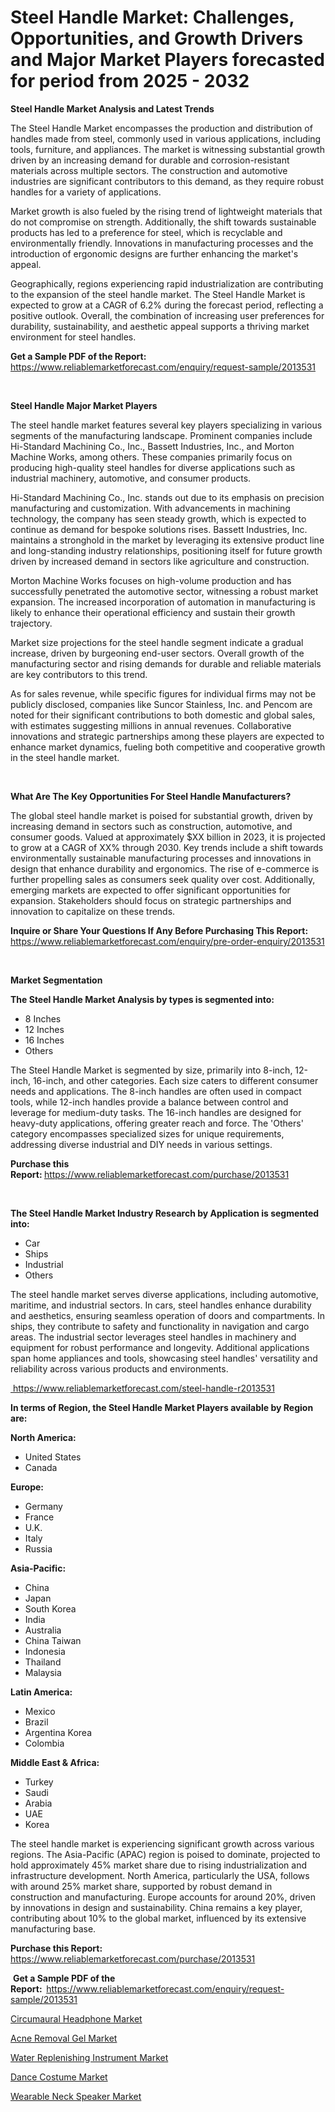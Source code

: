 <p><h1>Steel Handle Market: Challenges, Opportunities, and Growth Drivers and Major Market Players forecasted for period from 2025 - 2032</h1></p><p><strong>Steel Handle Market Analysis and Latest Trends</strong></p>
<p><p>The Steel Handle Market encompasses the production and distribution of handles made from steel, commonly used in various applications, including tools, furniture, and appliances. The market is witnessing substantial growth driven by an increasing demand for durable and corrosion-resistant materials across multiple sectors. The construction and automotive industries are significant contributors to this demand, as they require robust handles for a variety of applications.</p><p>Market growth is also fueled by the rising trend of lightweight materials that do not compromise on strength. Additionally, the shift towards sustainable products has led to a preference for steel, which is recyclable and environmentally friendly. Innovations in manufacturing processes and the introduction of ergonomic designs are further enhancing the market's appeal.</p><p>Geographically, regions experiencing rapid industrialization are contributing to the expansion of the steel handle market. The Steel Handle Market is expected to grow at a CAGR of 6.2% during the forecast period, reflecting a positive outlook. Overall, the combination of increasing user preferences for durability, sustainability, and aesthetic appeal supports a thriving market environment for steel handles.</p></p>
<p><strong>Get a Sample PDF of the Report:&nbsp;</strong> <a href="https://www.reliablemarketforecast.com/enquiry/request-sample/2013531?utm_campaign=1890&utm_medium=2&utm_source=Github&utm_content=ia&utm_term=05042025&utm_id=steel-handle">https://www.reliablemarketforecast.com/enquiry/request-sample/2013531</a></p>
<p>&nbsp;</p>
<p><strong>Steel Handle Major Market Players</strong></p>
<p><p>The steel handle market features several key players specializing in various segments of the manufacturing landscape. Prominent companies include Hi-Standard Machining Co., Inc., Bassett Industries, Inc., and Morton Machine Works, among others. These companies primarily focus on producing high-quality steel handles for diverse applications such as industrial machinery, automotive, and consumer products.</p><p>Hi-Standard Machining Co., Inc. stands out due to its emphasis on precision manufacturing and customization. With advancements in machining technology, the company has seen steady growth, which is expected to continue as demand for bespoke solutions rises. Bassett Industries, Inc. maintains a stronghold in the market by leveraging its extensive product line and long-standing industry relationships, positioning itself for future growth driven by increased demand in sectors like agriculture and construction.</p><p>Morton Machine Works focuses on high-volume production and has successfully penetrated the automotive sector, witnessing a robust market expansion. The increased incorporation of automation in manufacturing is likely to enhance their operational efficiency and sustain their growth trajectory.</p><p>Market size projections for the steel handle segment indicate a gradual increase, driven by burgeoning end-user sectors. Overall growth of the manufacturing sector and rising demands for durable and reliable materials are key contributors to this trend.</p><p>As for sales revenue, while specific figures for individual firms may not be publicly disclosed, companies like Suncor Stainless, Inc. and Pencom are noted for their significant contributions to both domestic and global sales, with estimates suggesting millions in annual revenues. Collaborative innovations and strategic partnerships among these players are expected to enhance market dynamics, fueling both competitive and cooperative growth in the steel handle market.</p></p>
<p>&nbsp;</p>
<p><strong>What Are The Key Opportunities For Steel Handle Manufacturers?</strong></p>
<p><p>The global steel handle market is poised for substantial growth, driven by increasing demand in sectors such as construction, automotive, and consumer goods. Valued at approximately $XX billion in 2023, it is projected to grow at a CAGR of XX% through 2030. Key trends include a shift towards environmentally sustainable manufacturing processes and innovations in design that enhance durability and ergonomics. The rise of e-commerce is further propelling sales as consumers seek quality over cost. Additionally, emerging markets are expected to offer significant opportunities for expansion. Stakeholders should focus on strategic partnerships and innovation to capitalize on these trends.</p></p>
<p><strong>Inquire or Share Your Questions If Any Before Purchasing This Report:</strong> <a href="https://www.reliablemarketforecast.com/enquiry/pre-order-enquiry/2013531?utm_campaign=1890&utm_medium=2&utm_source=Github&utm_content=ia&utm_term=05042025&utm_id=steel-handle">https://www.reliablemarketforecast.com/enquiry/pre-order-enquiry/2013531</a></p>
<p>&nbsp;</p>
<p><strong>Market Segmentation</strong></p>
<p><strong>The Steel Handle Market Analysis by types is segmented into:</strong></p>
<p><ul><li>8 Inches</li><li>12 Inches</li><li>16 Inches</li><li>Others</li></ul></p>
<p><p>The Steel Handle Market is segmented by size, primarily into 8-inch, 12-inch, 16-inch, and other categories. Each size caters to different consumer needs and applications. The 8-inch handles are often used in compact tools, while 12-inch handles provide a balance between control and leverage for medium-duty tasks. The 16-inch handles are designed for heavy-duty applications, offering greater reach and force. The 'Others' category encompasses specialized sizes for unique requirements, addressing diverse industrial and DIY needs in various settings.</p></p>
<p><strong>Purchase this Report:&nbsp;</strong><a href="https://www.reliablemarketforecast.com/purchase/2013531?utm_campaign=1890&utm_medium=2&utm_source=Github&utm_content=ia&utm_term=05042025&utm_id=steel-handle">https://www.reliablemarketforecast.com/purchase/2013531</a></p>
<p>&nbsp;</p>
<p><strong>The Steel Handle Market Industry Research by Application is segmented into:</strong></p>
<p><ul><li>Car</li><li>Ships</li><li>Industrial</li><li>Others</li></ul></p>
<p><p>The steel handle market serves diverse applications, including automotive, maritime, and industrial sectors. In cars, steel handles enhance durability and aesthetics, ensuring seamless operation of doors and compartments. In ships, they contribute to safety and functionality in navigation and cargo areas. The industrial sector leverages steel handles in machinery and equipment for robust performance and longevity. Additional applications span home appliances and tools, showcasing steel handles' versatility and reliability across various products and environments.</p></p>
<p><a href="https://www.reliablemarketforecast.com/steel-handle-r2013531?utm_campaign=1890&utm_medium=2&utm_source=Github&utm_content=ia&utm_term=05042025&utm_id=steel-handle">&nbsp;https://www.reliablemarketforecast.com/steel-handle-r2013531</a></p>
<p><strong>In terms of Region, the Steel Handle Market Players available by Region are:</strong></p>
<p>
    <p> <strong> North America: </strong>
        <ul>
            <li>United States</li>
            <li>Canada</li>
        </ul>
        </p> 
    <p> <strong> Europe: </strong>
        <ul>
            <li>Germany</li>
            <li>France</li>
            <li>U.K.</li>
            <li>Italy</li>
            <li>Russia</li>
        </ul>
        </p> 
    <p> <strong> Asia-Pacific: </strong>
        <ul>
            <li>China</li>
            <li>Japan</li>
            <li>South Korea</li>
            <li>India</li>
            <li>Australia</li>
            <li>China Taiwan</li>
            <li>Indonesia</li>
            <li>Thailand</li>
            <li>Malaysia</li>
        </ul>
        </p> 
    <p> <strong> Latin America: </strong>
        <ul>
            <li>Mexico</li>
            <li>Brazil</li>
            <li>Argentina Korea</li>
            <li>Colombia</li>
        </ul>
        </p> 
    <p> <strong> Middle East & Africa: </strong>
        <ul>
            <li>Turkey</li>
            <li>Saudi</li>
            <li>Arabia</li>
            <li>UAE</li>
            <li>Korea</li>
        </ul>
    </p>
    </p>
<p><p>The steel handle market is experiencing significant growth across various regions. The Asia-Pacific (APAC) region is poised to dominate, projected to hold approximately 45% market share due to rising industrialization and infrastructure development. North America, particularly the USA, follows with around 25% market share, supported by robust demand in construction and manufacturing. Europe accounts for around 20%, driven by innovations in design and sustainability. China remains a key player, contributing about 10% to the global market, influenced by its extensive manufacturing base.</p></p>
<p><strong>Purchase this Report: </strong><a href="https://www.reliablemarketforecast.com/purchase/2013531?utm_campaign=1890&utm_medium=2&utm_source=Github&utm_content=ia&utm_term=05042025&utm_id=steel-handle">https://www.reliablemarketforecast.com/purchase/2013531</a></p>
<p>&nbsp;<strong>Get a Sample PDF of the Report:&nbsp;&nbsp;</strong><a href="https://www.reliablemarketforecast.com/enquiry/request-sample/2013531?utm_campaign=1890&utm_medium=2&utm_source=Github&utm_content=ia&utm_term=05042025&utm_id=steel-handle">https://www.reliablemarketforecast.com/enquiry/request-sample/2013531</a></p>
<p><strong></strong></p>
<p><p><a href="https://github.com/wantadhagino/Market-Research-Report-List-1/blob/main/circumaural-headphone-market.md?utm_campaign=1890&utm_medium=2&utm_source=Github&utm_content=ia&utm_term=05042025&utm_id=steel-handle">Circumaural Headphone Market</a></p><p><a href="https://github.com/hatlepigna2s/Market-Research-Report-List-1/blob/main/acne-removal-gel-market.md?utm_campaign=1890&utm_medium=2&utm_source=Github&utm_content=ia&utm_term=05042025&utm_id=steel-handle">Acne Removal Gel Market</a></p><p><a href="https://github.com/stunzkocotpv/Market-Research-Report-List-1/blob/main/water-replenishing-instrument-market.md?utm_campaign=1890&utm_medium=2&utm_source=Github&utm_content=ia&utm_term=05042025&utm_id=steel-handle">Water Replenishing Instrument Market</a></p><p><a href="https://github.com/lelahokendo/Market-Research-Report-List-1/blob/main/dance-costume-market.md?utm_campaign=1890&utm_medium=2&utm_source=Github&utm_content=ia&utm_term=05042025&utm_id=steel-handle">Dance Costume Market</a></p><p><a href="https://github.com/vestadjogile/Market-Research-Report-List-1/blob/main/wearable-neck-speaker-market.md?utm_campaign=1890&utm_medium=2&utm_source=Github&utm_content=ia&utm_term=05042025&utm_id=steel-handle">Wearable Neck Speaker Market</a></p></p>